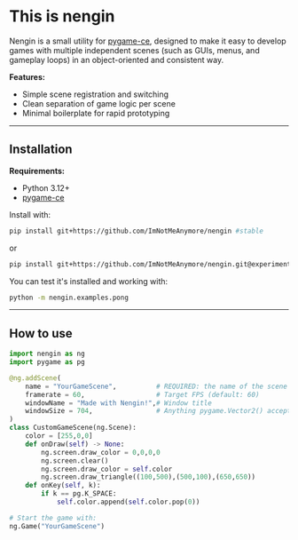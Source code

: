 # This is nengin

Nengin is a small utility for [pygame-ce](https://github.com/pygame-community/pygame-ce), designed to make it easy to develop games with multiple independent scenes (such as GUIs, menus, and gameplay loops) in an object-oriented and consistent way.

**Features:**
- Simple scene registration and switching
- Clean separation of game logic per scene
- Minimal boilerplate for rapid prototyping

---

## Installation

**Requirements:**  
- Python 3.12+
- [pygame-ce](https://github.com/pygame-community/pygame-ce)

Install with:
```bash
pip install git+https://github.com/ImNotMeAnymore/nengin #stable
```
or
```bash
pip install git+https://github.com/ImNotMeAnymore/nengin.git@experimental #latest
```


You can test it's installed and working with:
```bash
python -m nengin.examples.pong
```

---

## How to use
```python
import nengin as ng
import pygame as pg

@ng.addScene(
	name = "YourGameScene",          # REQUIRED: the name of the scene
	framerate = 60,                  # Target FPS (default: 60)
	windowName = "Made with Nengin!",# Window title
	windowSize = 704,                # Anything pygame.Vector2() accepts
)
class CustomGameScene(ng.Scene):
	color = [255,0,0]
	def onDraw(self) -> None:
		ng.screen.draw_color = 0,0,0,0
		ng.screen.clear()
		ng.screen.draw_color = self.color
		ng.screen.draw_triangle((100,500),(500,100),(650,650))
	def onKey(self, k):
		if k == pg.K_SPACE:
			self.color.append(self.color.pop(0))

# Start the game with:
ng.Game("YourGameScene")
```




